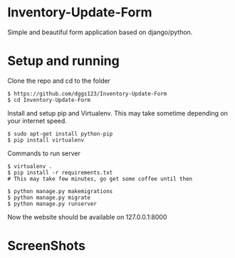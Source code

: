 # Inventory-Update-Form
Simple and beautiful form application based on django/python.

# Setup and running
Clone the repo and cd to the folder
```
$ https://github.com/dggs123/Inventory-Update-Form
$ cd Inventory-Update-Form
```
Install and setup pip and Virtualenv. This may take sometime depending on your internet speed.
```
$ sudo apt-get install python-pip
$ pip install virtualenv
```
Commands to run server
```
$ virtualenv .
$ pip install -r requirements.txt
# This may take few minutes, go get some coffee until then

$ python manage.py makemigrations
$ python manage.py migrate
$ python manage.py runserver
```
Now the website should be available on 127.0.0.1:8000
# ScreenShots
